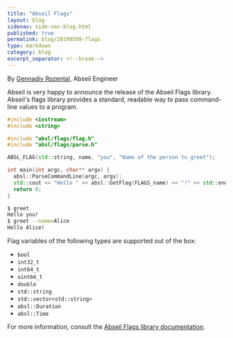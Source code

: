 ```yaml
---
title: "Abseil Flags"
layout: blog
sidenav: side-nav-blog.html
published: true
permalink: blog/20190509-flags
type: markdown
category: blog
excerpt_separator: <!--break-->
---
```

By [Gennadiy Rozental](mailto:rogeeff@google.com), Abseil Engineer

Abseil is very happy to announce the release of the Abseil Flags
library. Abseil's flags library provides a standard, readable way
to pass command-line values to a program.

```cpp
#include <iostream>
#include <string>

#include "absl/flags/flag.h"
#include "absl/flags/parse.h"

ABSL_FLAG(std::string, name, "you", "Name of the person to greet");

int main(int argc, char** argv) {
  absl::ParseCommandLine(argc, argv);
  std::cout << "Hello " << absl::GetFlag(FLAGS_name) << "!" << std::endl;
  return 0;
}
```

```sh
$ greet
Hello you!
$ greet --name=Alice
Hello Alice!
```

<!--break-->

Flag variables of the following types are supported out of the box:

* `bool`
* `int32_t`
* `int64_t`
* `uint64_t`
* `double`
* `std::string`
* `std::vector<std::string>`
* `absl::Duration`
* `absl::Time`

For more information, consult the
[Abseil Flags library documentation][abseil-flags].

[abseil-flags]: /docs/cpp/guides/flags
